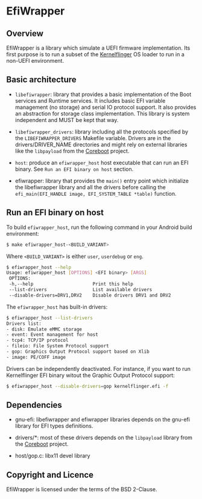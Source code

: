 EfiWrapper
==========

Overview
--------

EfiWrapper is a library which simulate a UEFI firmware
implementation. Its first purpose is to run a subset of the
[Kernelflinger](https://github.com/01org/kernelflinger/) OS loader to
run in a non-UEFI environment.

Basic architecture
------------------
* `libefiwrapper`: library that provides a basic implementation of the
  Boot services and Runtime services.  It includes basic EFI variable
  management (no storage) and serial IO protocol support. It also
  provides an abstraction for storage class implementation.  This
  library is system independent and MUST be kept that way.

* `libefiwrapper_drivers`: library including all the protocols
  specified by the `LIBEFIWRAPPER_DRIVERS` Makefile variable.  Drivers
  are in the drivers/DRIVER\_NAME directories and might rely on
  external libraries like the `libpayload` from the
  [Coreboot](https://www.coreboot.org/) project.

* `host`: produce an `efiwrapper_host` host executable that can run an
  EFI binary. See `Run an EFI binary on host` section.

* efiwrapper: library that provides the `main()` entry point which
  initialize the libefiwrapper library and all the drivers before
  calling the `efi_main(EFI_HANDLE image, EFI_SYSTEM_TABLE *table)`
  function.

Run an EFI binary on host
-------------------------

To build `efiwrapper_host`, run the following command in your Android
build environment:

``` bash
$ make efiwrapper_host-<BUILD_VARIANT>
```
Where `<BUILD_VARIANT>` is either `user`, `userdebug` or `eng`.

``` bash
$ efiwrapper_host --help
Usage: efiwrapper_host [OPTIONS] <EFI binary> [ARGS]
 OPTIONS:
 -h,--help                      Print this help
 --list-drivers                 List available drivers
 --disable-drivers=DRV1,DRV2    Disable drivers DRV1 and DRV2
```

The `efiwrapper_host` has built-in drivers:
``` bash
$ efiwrapper_host --list-drivers
Drivers list:
- disk: Emulate eMMC storage
- event: Event management for host
- tcp4: TCP/IP protocol
- fileio: File System Protocol support
- gop: Graphics Output Protocol support based on Xlib
- image: PE/COFF image
```

Drivers can be independently deactivated.  For instance, if you want to
run Kernelflinger EFI binary witout the Graphic Output Protocol support:

``` bash
$ efiwrapper_host --disable-drivers=gop kernelflinger.efi -f
```

Dependencies
------------
* gnu-efi: libefiwrapper and efiwrapper libraries depends on the
  gnu-efi library for EFI types definitions.

* drivers/*: most of these drivers depends on the `libpayload` library
  from the [Coreboot](https://www.coreboot.org/) project.

* host/gop.c: libx11 devel library

Copyright and Licence
---------------------
EfiWrapper is licensed under the terms of the BSD 2-Clause.

